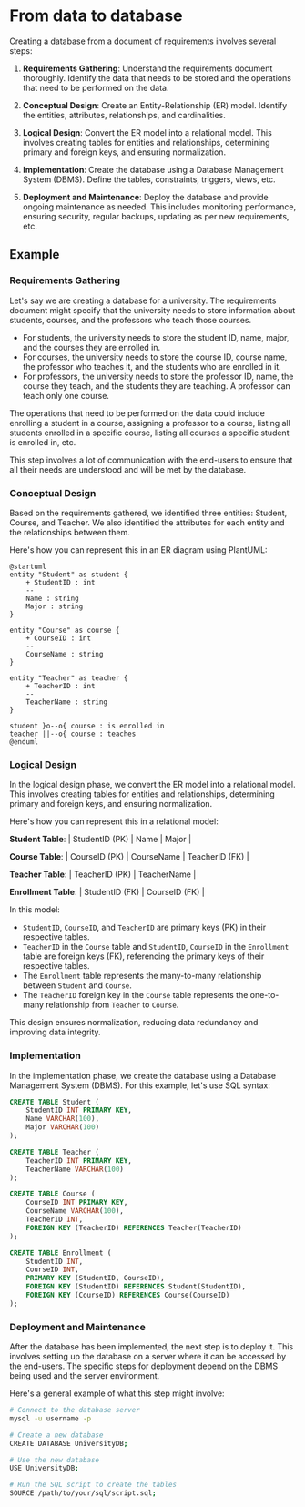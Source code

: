 # From data to database

Creating a database from a document of requirements involves several steps:

1. **Requirements Gathering**: Understand the requirements document thoroughly. Identify the data that needs to be stored and the operations that need to be performed on the data.

2. **Conceptual Design**: Create an Entity-Relationship (ER) model. Identify the entities, attributes, relationships, and cardinalities.

3. **Logical Design**: Convert the ER model into a relational model. This involves creating tables for entities and relationships, determining primary and foreign keys, and ensuring normalization.

4. **Implementation**: Create the database using a Database Management System (DBMS). Define the tables, constraints, triggers, views, etc.

5. **Deployment and Maintenance**: Deploy the database and provide ongoing maintenance as needed. This includes monitoring performance, ensuring security, regular backups, updating as per new requirements, etc.

## Example

### Requirements Gathering

Let's say we are creating a database for a university. The requirements document might specify that the university needs to store information about students, courses, and the professors who teach those courses.

- For students, the university needs to store the student ID, name, major, and the courses they are enrolled in.
- For courses, the university needs to store the course ID, course name, the professor who teaches it, and the students who are enrolled in it.
- For professors, the university needs to store the professor ID, name, the course they teach, and the students they are teaching. A professor can teach only one course.

The operations that need to be performed on the data could include enrolling a student in a course, assigning a professor to a course, listing all students enrolled in a specific course, listing all courses a specific student is enrolled in, etc.

This step involves a lot of communication with the end-users to ensure that all their needs are understood and will be met by the database.

### Conceptual Design

Based on the requirements gathered, we identified three entities: Student, Course, and Teacher. We also identified the attributes for each entity and the relationships between them.

Here's how you can represent this in an ER diagram using PlantUML:

```plantuml
@startuml
entity "Student" as student {
    + StudentID : int
    --
    Name : string
    Major : string
}

entity "Course" as course {
    + CourseID : int
    --
    CourseName : string
}

entity "Teacher" as teacher {
    + TeacherID : int
    --
    TeacherName : string
}

student }o--o{ course : is enrolled in
teacher ||--o{ course : teaches
@enduml
```

### Logical Design

In the logical design phase, we convert the ER model into a relational model. This involves creating tables for entities and relationships, determining primary and foreign keys, and ensuring normalization.

Here's how you can represent this in a relational model:

**Student Table**: | StudentID (PK) | Name | Major |

**Course Table**: | CourseID (PK) | CourseName | TeacherID (FK) |

**Teacher Table**: | TeacherID (PK) | TeacherName |

**Enrollment Table**: | StudentID (FK) | CourseID (FK) |

In this model:

- `StudentID`, `CourseID`, and `TeacherID` are primary keys (PK) in their respective tables.
- `TeacherID` in the `Course` table and `StudentID`, `CourseID` in the `Enrollment` table are foreign keys (FK), referencing the primary keys of their respective tables.
- The `Enrollment` table represents the many-to-many relationship between `Student` and `Course`.
- The `TeacherID` foreign key in the `Course` table represents the one-to-many relationship from `Teacher` to `Course`.

This design ensures normalization, reducing data redundancy and improving data integrity.

### Implementation

In the implementation phase, we create the database using a Database Management System (DBMS). For this example, let's use SQL syntax:

```sql
CREATE TABLE Student (
    StudentID INT PRIMARY KEY,
    Name VARCHAR(100),
    Major VARCHAR(100)
);

CREATE TABLE Teacher (
    TeacherID INT PRIMARY KEY,
    TeacherName VARCHAR(100)
);

CREATE TABLE Course (
    CourseID INT PRIMARY KEY,
    CourseName VARCHAR(100),
    TeacherID INT,
    FOREIGN KEY (TeacherID) REFERENCES Teacher(TeacherID)
);

CREATE TABLE Enrollment (
    StudentID INT,
    CourseID INT,
    PRIMARY KEY (StudentID, CourseID),
    FOREIGN KEY (StudentID) REFERENCES Student(StudentID),
    FOREIGN KEY (CourseID) REFERENCES Course(CourseID)
);
```

### Deployment and Maintenance

After the database has been implemented, the next step is to deploy it. This involves setting up the database on a server where it can be accessed by the end-users. The specific steps for deployment depend on the DBMS being used and the server environment.

Here's a general example of what this step might involve:

```bash
# Connect to the database server
mysql -u username -p

# Create a new database
CREATE DATABASE UniversityDB;

# Use the new database
USE UniversityDB;

# Run the SQL script to create the tables
SOURCE /path/to/your/sql/script.sql;
```
